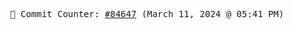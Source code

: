 <p align="center">
    <samp>
        📮 Commit Counter: <a href="https://github.com/Javascript-void0/Javascript-void0/commits/main">#84647</a> (March 11, 2024 @ 05:41 PM)
    </samp>
</p>